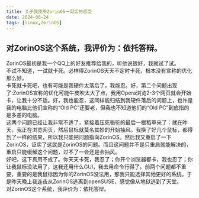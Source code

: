 ```yaml
---
title: 关于我使用ZorinOS一周后的感受
date: 2024-08-24
tags: [linux,ZorinOS]
---
```

对ZorinOS这个系统，我评价为：依托答辩。
---
ZorinOS最初是我一个QQ上的好友推荐给我的，听他说很好，我就试了试。  
不试不知道，一试就卡死。必样得ZorinOS天天不定时卡死，根本没有宣称的优化那么好。  
卡死就卡死吧，也有可能是我硬件太落后了，我能忍。好，第二个问题出现了:ZorinOS宣称的优化可能牛皮吹太大了点，我用Opera浏览2-3个网页就会开始卡，让我十分不适。好，我也能忍，这同样能归结到我硬件落后的问题上，也许是我的电脑比他们宣称的“Old PC”还要老，但我也不知道他们的“Old PC”到底指的是多差的电脑。  
这两个问题已经让我非常不适了，紧接着压死骆驼的最后一根稻草来了：就在昨天，我正在浏览网页，然后鼠标就莫名其妙的开始抽风。我换了好几个鼠标，都得到了一样的结果，所以我只能把问题指向ZorinOS。然后我又重启了一下ZorinOS，证实了这就是ZorinOS的问题。而且这问题并不是只重启就能解决的，重启只能缓解这个问题，过不了一会还是会抽风。  
好吧，这下真用不成了。你天天卡死，我忍了；你开个浏览器都卡，我也忍了；你让我鼠标没法用了，这我还用什么GUI，我去用命令行得了。前两个问题都不重要，重要的是我鼠标因为你的ZorinOS没法用，那我只能选择其他更好的系统。于是昨天晚上我连夜从ZorinOS逃离到openSUSE，感觉像从地狱逃到了天堂。  
对ZorinOS这个系统，我评价为：依托答辩。